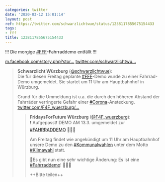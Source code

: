 ```yaml
---
categories: twitter
date: '2020-03-12 15:01:14'
layout: post
ref: https://twitter.com/schwarzlichtwue/status/1238117855675154433
tags:
- fff
title: 1238117855675154433
---
```

!!! Die morgige [#FFF](/t/fff)-Fahrraddemo entfällt !!!

[m.facebook.com/story.php?stor…](https://m.facebook.com/story.php?story_fbid=511883563098117&id=211449906474819&__tn__=%2As%2AsH-R) [twitter.com/schwarzlichtwu…](https://twitter.com/schwarzlichtwue/status/1237726529393774592)
> <b>Schwarzlicht Würzburg</b> ([@schwarzlichtwue](https://twitter.com/schwarzlichtwue)):  
>Die für diesen Freitag geplante [#FFF](/t/fff)-Demo wurde zu einer Fahrrad-Demo umgemeldet. Sie startet um 11 Uhr am Hauptbahnhof in Würzburg.  
>  
>Grund für die Ummeldung ist u.a. die durch den höheren Abstand der Fahrräder verringerte Gefahr einer [#Corona](/t/corona)-Ansteckung. [twitter.com/F4F_wuerzburg/…](https://twitter.com/F4F_wuerzburg/status/1237703149022056448)  
>> <b>FridaysForFuture Würzburg</b> ([@F4F_wuerzburg](https://twitter.com/F4F_wuerzburg)):    
>>❗️ Aufgepasst❗️ DEMO AM 13.3. umgemeldet zur [#FAHRRADDEMO](/t/fahrraddemo) 🚴🏽‍♀️    
>>    
>>Am Freitag findet wie angekündigt um 11 Uhr am Hauptbahnhof unsere Demo zu den [#Kommunalwahlen](/t/kommunalwahlen) unter dem Motto [#Klimawahl](/t/klimawahl) statt.    
>>    
>>🌳Es gibt nun eine sehr wichtige Änderung: Es ist eine [#Fahrraddemo](/t/fahrraddemo)! 🚴🏽‍♀️     
>>    
>>++Bitte teilen++    
>  
>  

